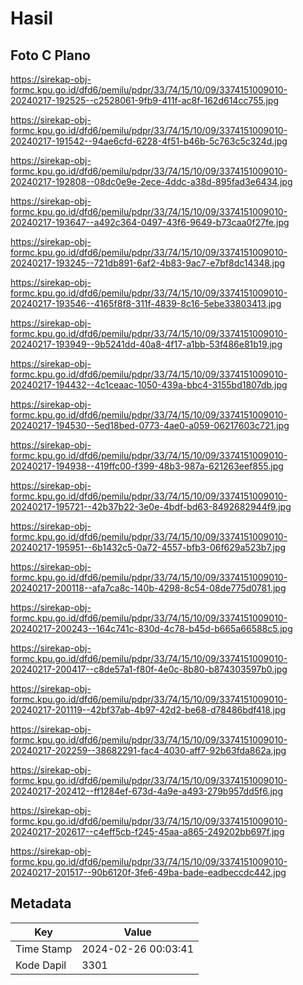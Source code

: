 # Hasil

## Foto C Plano

https://sirekap-obj-formc.kpu.go.id/dfd6/pemilu/pdpr/33/74/15/10/09/3374151009010-20240217-192525--c2528061-9fb9-411f-ac8f-162d614cc755.jpg

https://sirekap-obj-formc.kpu.go.id/dfd6/pemilu/pdpr/33/74/15/10/09/3374151009010-20240217-191542--94ae6cfd-6228-4f51-b46b-5c763c5c324d.jpg

https://sirekap-obj-formc.kpu.go.id/dfd6/pemilu/pdpr/33/74/15/10/09/3374151009010-20240217-192808--08dc0e9e-2ece-4ddc-a38d-895fad3e6434.jpg

https://sirekap-obj-formc.kpu.go.id/dfd6/pemilu/pdpr/33/74/15/10/09/3374151009010-20240217-193647--a492c364-0497-43f6-9649-b73caa0f27fe.jpg

https://sirekap-obj-formc.kpu.go.id/dfd6/pemilu/pdpr/33/74/15/10/09/3374151009010-20240217-193245--721db891-6af2-4b83-9ac7-e7bf8dc14348.jpg

https://sirekap-obj-formc.kpu.go.id/dfd6/pemilu/pdpr/33/74/15/10/09/3374151009010-20240217-193546--4165f8f8-311f-4839-8c16-5ebe33803413.jpg

https://sirekap-obj-formc.kpu.go.id/dfd6/pemilu/pdpr/33/74/15/10/09/3374151009010-20240217-193949--9b5241dd-40a8-4f17-a1bb-53f486e81b19.jpg

https://sirekap-obj-formc.kpu.go.id/dfd6/pemilu/pdpr/33/74/15/10/09/3374151009010-20240217-194432--4c1ceaac-1050-439a-bbc4-3155bd1807db.jpg

https://sirekap-obj-formc.kpu.go.id/dfd6/pemilu/pdpr/33/74/15/10/09/3374151009010-20240217-194530--5ed18bed-0773-4ae0-a059-06217603c721.jpg

https://sirekap-obj-formc.kpu.go.id/dfd6/pemilu/pdpr/33/74/15/10/09/3374151009010-20240217-194938--419ffc00-f399-48b3-987a-621263eef855.jpg

https://sirekap-obj-formc.kpu.go.id/dfd6/pemilu/pdpr/33/74/15/10/09/3374151009010-20240217-195721--42b37b22-3e0e-4bdf-bd63-8492682944f9.jpg

https://sirekap-obj-formc.kpu.go.id/dfd6/pemilu/pdpr/33/74/15/10/09/3374151009010-20240217-195951--6b1432c5-0a72-4557-bfb3-06f629a523b7.jpg

https://sirekap-obj-formc.kpu.go.id/dfd6/pemilu/pdpr/33/74/15/10/09/3374151009010-20240217-200118--afa7ca8c-140b-4298-8c54-08de775d0781.jpg

https://sirekap-obj-formc.kpu.go.id/dfd6/pemilu/pdpr/33/74/15/10/09/3374151009010-20240217-200243--164c741c-830d-4c78-b45d-b665a66588c5.jpg

https://sirekap-obj-formc.kpu.go.id/dfd6/pemilu/pdpr/33/74/15/10/09/3374151009010-20240217-200417--c8de57a1-f80f-4e0c-8b80-b874303597b0.jpg

https://sirekap-obj-formc.kpu.go.id/dfd6/pemilu/pdpr/33/74/15/10/09/3374151009010-20240217-201119--42bf37ab-4b97-42d2-be68-d78486bdf418.jpg

https://sirekap-obj-formc.kpu.go.id/dfd6/pemilu/pdpr/33/74/15/10/09/3374151009010-20240217-202259--38682291-fac4-4030-aff7-92b63fda862a.jpg

https://sirekap-obj-formc.kpu.go.id/dfd6/pemilu/pdpr/33/74/15/10/09/3374151009010-20240217-202412--ff1284ef-673d-4a9e-a493-279b957dd5f6.jpg

https://sirekap-obj-formc.kpu.go.id/dfd6/pemilu/pdpr/33/74/15/10/09/3374151009010-20240217-202617--c4eff5cb-f245-45aa-a865-249202bb697f.jpg

https://sirekap-obj-formc.kpu.go.id/dfd6/pemilu/pdpr/33/74/15/10/09/3374151009010-20240217-201517--90b6120f-3fe6-49ba-bade-eadbeccdc442.jpg


## Metadata

| Key        | Value               |
| ---------- | ------------------- |
| Time Stamp | 2024-02-26 00:03:41 |
| Kode Dapil | 3301                |



